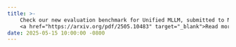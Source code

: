 ```yaml
---
title: >-
    Check our new evaluation benchmark for Unified MLLM, submitted to NeuralIPS 2025
    <a href="https://arxiv.org/pdf/2505.10483" target="_blank">Read more <i class="fas fa-angle-double-right"></i></a>
date: 2025-05-15 10:00:00 -0800
---
```

